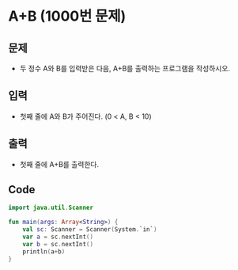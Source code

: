 # A+B (1000번 문제)
## 문제
- 두 정수 A와 B를 입력받은 다음, A+B를 출력하는 프로그램을 작성하시오.
## 입력
- 첫째 줄에 A와 B가 주어진다. (0 < A, B < 10)
## 출력
- 첫째 줄에 A+B를 출력한다.
## Code
```kotlin
import java.util.Scanner

fun main(args: Array<String>) {
    val sc: Scanner = Scanner(System.`in`)
    var a = sc.nextInt()
    var b = sc.nextInt()
    println(a+b)
}
```
